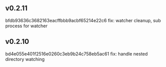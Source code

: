 ## v0.2.11
bfdb93636c3682163eacffbbb9acbf65214e22c6 fix: watcher cleanup, sub process for watcher

## v0.2.10
bd4e055e401f2516e0260c3eb9b24c758eb5ac61 fix: handle nested directory watching